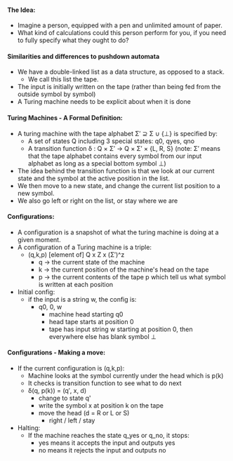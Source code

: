 #### The Idea: 
- Imagine a person, equipped with a pen and unlimited amount of paper.
- What kind of calculations could this person perform for you, if you need to fully specify what they ought to do? 

#### Similarities and differences to pushdown automata
- We have a double-linked list as a data structure, as opposed to a stack.
	- We call this list the tape.
- The input is initially written on the tape (rather than being fed from the outside symbol by symbol)
- A Turing machine needs to be explicit about when it is done

#### Turing Machines - A Formal Definition:
- A turing machine with the tape alphabet Σ′ ⊇ Σ ∪ {⊥} is specified by:
	- A set of states Q including 3 special states: q0, qyes, qno
	- A transition function δ : Q × Σ′ → Q × Σ′ × {L, R, S}
	(note:  Σ′ means that the tape alphabet contains every symbol from our input alphabet as long as a special bottom symbol ⊥)
- The idea behind the transition function is that we look at our current state and the symbol at the active position in the list.
- We then move to a new state, and change the current list position to a new symbol.
- We also go left or right on the list, or stay where we are

#### Configurations: 
- A configuration is a snapshot of what the turing machine is doing at a given moment.
- A configuration of a Turing machine is a triple:
	- (q,k,p) [element of] Q x Z x (Σ′)^z
		- q -> the current state of the machine
		- k -> the current position of the machine's head on the tape
		- p -> the current contents of the tape p which tell us what symbol is written at each position
- Initial config:
	- if the input is a string w, the config is:
		- q0, 0, w
			- machine head starting q0
			- head tape starts at position 0
			- tape has input string w starting at position 0, then everywhere else has blank symbol ⊥

#### Configurations - Making a move: 
- If the current configuration is (q,k,p):
	- Machine looks at the symbol currently under the head which is p(k)
	- It checks is transition function to see what to do next
	- δ(q, p(k)) = (q′, x, d)
		- change to state q'
		- write the symbol x at position k on the tape
		- move the head (d = R or L or S)
			- right / left / stay
- Halting:
	- If the machine reaches the state q_yes or q_no, it stops:
		- yes means it accepts the input and outputs yes
		- no means it rejects the input and outputs no